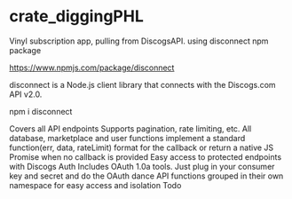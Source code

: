 # crate_diggingPHL

Vinyl subscription app, pulling from DiscogsAPI.
using disconnect npm package

https://www.npmjs.com/package/disconnect

disconnect is a Node.js client library that connects with the Discogs.com API v2.0.

npm i disconnect

Covers all API endpoints
Supports pagination, rate limiting, etc.
All database, marketplace and user functions implement a standard function(err, data, rateLimit) format for the callback or return a native JS Promise when no callback is provided
Easy access to protected endpoints with Discogs Auth
Includes OAuth 1.0a tools. Just plug in your consumer key and secret and do the OAuth dance
API functions grouped in their own namespace for easy access and isolation
Todo


